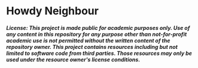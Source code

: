 # Howdy Neighbour

##### License: This project is made public for academic purposes only. Use of any content in this repository for any purpose other than not-for-profit academic use is not permitted without the written content of the repository owner. This project contains resources including but not limited to software code from third parties. Those resources may only be used under the resource owner's license conditions.
